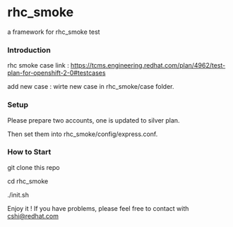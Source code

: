 rhc_smoke
=========
a framework for rhc_smoke test

### Introduction

rhc smoke case link : https://tcms.engineering.redhat.com/plan/4962/test-plan-for-openshift-2-0#testcases

add new case : wirte new case in rhc_smoke/case folder.

### Setup

Please prepare two accounts, one is updated to silver plan.

Then set them into rhc_smoke/config/express.conf. 

### How to Start

git clone this repo

cd rhc_smoke

./init.sh


Enjoy it !
If you have problems, please feel free to contact with cshi@redhat.com
